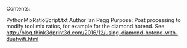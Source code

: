 Contents:

PythonMixRatioScript.txt
  Author Ian Pegg
  Purpose: Post processing to modify tool mix ratios, for example for the diamond hotend. See http://blog.think3dprint3d.com/2016/12/using-diamond-hotend-with-duetwifi.html